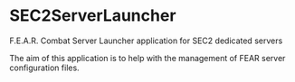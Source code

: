 # SEC2ServerLauncher
F.E.A.R. Combat Server Launcher application for SEC2 dedicated servers

The aim of this application is to help with the management of FEAR server configuration files.
